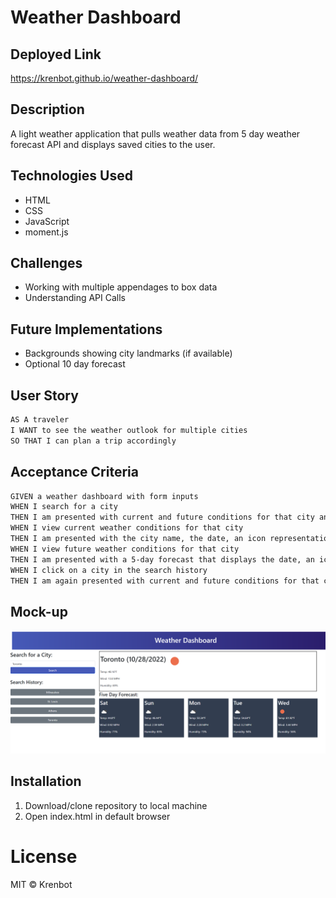 # Weather Dashboard

## Deployed Link
https://krenbot.github.io/weather-dashboard/

## Description
A light weather application that pulls weather data from 5 day weather forecast API and displays saved cities to the user.

## Technologies Used
* HTML
* CSS
* JavaScript
* moment.js

## Challenges
* Working with multiple appendages to box data
* Understanding API Calls

## Future Implementations
* Backgrounds showing city landmarks (if available)
* Optional 10 day forecast

## User Story

```md
AS A traveler
I WANT to see the weather outlook for multiple cities
SO THAT I can plan a trip accordingly
```

## Acceptance Criteria

```md
GIVEN a weather dashboard with form inputs
WHEN I search for a city
THEN I am presented with current and future conditions for that city and that city is added to the search history
WHEN I view current weather conditions for that city
THEN I am presented with the city name, the date, an icon representation of weather conditions, the temperature, the humidity, and the the wind speed
WHEN I view future weather conditions for that city
THEN I am presented with a 5-day forecast that displays the date, an icon representation of weather conditions, the temperature, the wind speed, and the humidity
WHEN I click on a city in the search history
THEN I am again presented with current and future conditions for that city
```

## Mock-up

![Demo of weather dashboard](./assets/dashboard-demo.png)

## Installation
1. Download/clone repository to local machine
2. Open index.html in default browser

# License
MIT © Krenbot
